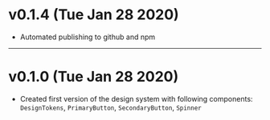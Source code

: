 # v0.1.4 (Tue Jan 28 2020)

- Automated publishing to github and npm


___


# v0.1.0 (Tue Jan 28 2020)

- Created first version of the design system with following components:
  `DesignTokens`, `PrimaryButton`, `SecondaryButton`, `Spinner`

